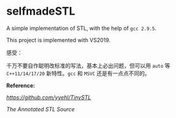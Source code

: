 # selfmadeSTL
A simple implementation of STL, with the help of `gcc 2.9.5`.

This project is implemented with VS2019.



感受：

千万不要自作聪明改标准的写法，基本上必出问题，但可以用 `auto` 等 `C++11/14/17/20` 新特性。`gcc` 和 `MSVC` 还是有一点点不同的。

**Reference:**

*https://github.com/yyehl/TinySTL*

*The Annotated STL Source*

